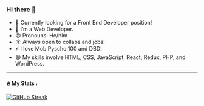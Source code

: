 ### Hi there 👋

<!--
**HenryDelGlitch/HenryDelGlitch** is a ✨ _special_ ✨ repository because its `README.md` (this file) appears on your GitHub profile.

Here are some ideas to get you started:

-->

- 🔭 Currently looking for a Front End Developer position!
- 🌱 I’m a Web Developer.
- 😄 Pronouns: He/him
- :sunny: Always open to collabs and jobs!
- :zap: I love Mob Pyscho 100 and DBD!
- :smile: My skills involve HTML, CSS, JavaScript, React, Redux, PHP, and WordPress.

<hr />

#### 🔥 My Stats :

[![GitHub Streak](https://streak-stats.demolab.com/?user=HenryDelGlitch)](https://git.io/streak-stats)
